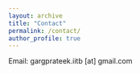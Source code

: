 ```yaml
---
layout: archive
title: "Contact"
permalink: /contact/
author_profile: true
---
```


Email: gargprateek.iitb [at] gmail.com
